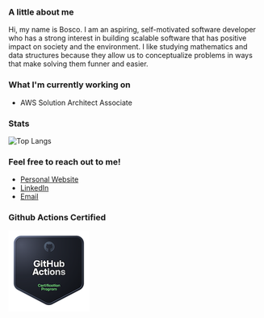 ### A little about me
Hi, my name is Bosco. I am an aspiring, self-motivated software developer who has a strong interest in building scalable software that has positive impact on society and the environment. I like studying mathematics and data structures because they allow us to conceptualize problems in ways that make solving them funner and easier.

### What I'm currently working on
* AWS Solution Architect Associate

### Stats 
![Top Langs](https://github-readme-stats.vercel.app/api/top-langs/?username=BoscoCHW&langs_count=10&layout=compact&hide=css,ejs,html) 


### Feel free to reach out to me!
* [Personal Website](https://bosco-chan.netlify.app/)
* [LinkedIn](https://linkedin.com/in/boscochw/)
* [Email](mailto:bosco.chw@gmail.com)

### Github Actions Certified
![](github-actions.png?raw=true)
